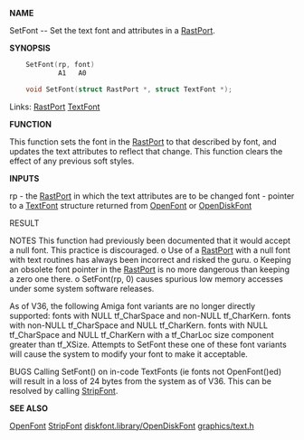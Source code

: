 
**NAME**

SetFont -- Set the text font and attributes in a [RastPort](_00AF).

**SYNOPSIS**

```c
    SetFont(rp, font)
            A1   A0

    void SetFont(struct RastPort *, struct TextFont *);

```
Links: [RastPort](_00AF) [TextFont](_00A8) 

**FUNCTION**

This function sets the font in the [RastPort](_00AF) to that described
by font, and updates the text attributes to reflect that
change.  This function clears the effect of any previous
soft styles.

**INPUTS**

rp   - the [RastPort](_00AF) in which the text attributes are to be changed
font - pointer to a [TextFont](_00A8) structure returned from [OpenFont](OpenFont)
or [OpenDiskFont](../diskfont/OpenDiskFont)

RESULT

NOTES
This function had previously been documented that it would
accept a null font.  This practice is discouraged.
o   Use of a [RastPort](_00AF) with a null font with text routines has
always been incorrect and risked the guru.
o   Keeping an obsolete font pointer in the [RastPort](_00AF) is no more
dangerous than keeping a zero one there.
o   SetFont(rp, 0) causes spurious low memory accesses under
some system software releases.

As of V36, the following Amiga font variants are no longer
directly supported:
fonts with NULL tf_CharSpace and non-NULL tf_CharKern.
fonts with non-NULL tf_CharSpace and NULL tf_CharKern.
fonts with NULL tf_CharSpace and NULL tf_CharKern with
a tf_CharLoc size component greater than tf_XSize.
Attempts to SetFont these one of these font variants will
cause the system to modify your font to make it acceptable.

BUGS
Calling SetFont() on in-code TextFonts (ie fonts not
OpenFont()ed) will result in a loss of 24 bytes from
the system as of V36.
This can be resolved by calling [StripFont](StripFont).

**SEE ALSO**

[OpenFont](OpenFont)  [StripFont](StripFont)
[diskfont.library/OpenDiskFont](../diskfont/OpenDiskFont)  [graphics/text.h](_00A8)
